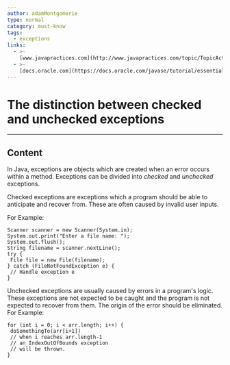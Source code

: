 ```yaml
---
author: adamMontgomerie
type: normal
category: must-know
tags:
  - exceptions
links:
  - >-
    [www.javapractices.com](http://www.javapractices.com/topic/TopicAction.do?Id=129){website}
  - >-
    [docs.oracle.com](https://docs.oracle.com/javase/tutorial/essential/exceptions/catchOrDeclare.html){website}
---
```


# The distinction between checked and unchecked exceptions


---

## Content

In Java, exceptions are objects which are created when an error occurs within a method. Exceptions can be divided into *checked* and *unchecked* exceptions.

Checked exceptions are exceptions which a program should be able to anticipate and recover from. These are often caused by invalid user inputs.

For Example: 

```plain-text
Scanner scanner = new Scanner(System.in);
System.out.print("Enter a file name: ");
System.out.flush();
String filename = scanner.nextLine();
try {
 File file = new File(filename);
} catch (FileNotFoundException e) {
 // Handle exception e
}

```

Unchecked exceptions are usually caused by errors in a program's logic. These exceptions are not expected to be caught and the program is not expected to recover from them. The origin of the error should be eliminated. For Example:

```plain-text
for (int i = 0; i < arr.length; i++) {
 doSomethingTo(arr[i+1])
 // when i reaches arr.length-1
 // an IndexOutOfBounds exception
 // will be thrown.
}
```
 
